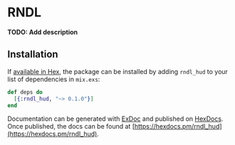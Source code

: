 # RNDL

**TODO: Add description**

## Installation

If [available in Hex](https://hex.pm/docs/publish), the package can be installed
by adding `rndl_hud` to your list of dependencies in `mix.exs`:

```elixir
def deps do
  [{:rndl_hud, "~> 0.1.0"}]
end
```

Documentation can be generated with [ExDoc](https://github.com/elixir-lang/ex_doc)
and published on [HexDocs](https://hexdocs.pm). Once published, the docs can
be found at [https://hexdocs.pm/rndl_hud](https://hexdocs.pm/rndl_hud).

